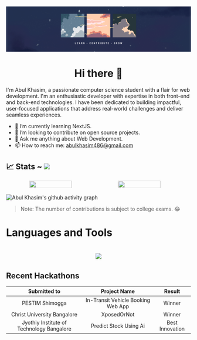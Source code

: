 ![banner](./assets/github_banner.png)

## <h1 align="center"> Hi there 👋</h1>

I'm Abul Khasim, a passionate computer science student with a flair for web development. I'm an enthusiastic developer with expertise in both front-end and back-end technologies. I have been dedicated to building impactful, user-focused applications that address real-world challenges and deliver seamless experiences. 
<!-- cysec -->

- 🌱 I’m currently learning NextJS.
- 👯 I’m looking to contribute on open source projects.
- 💬 Ask me anything about Web Development.
- 📫 How to reach me: abulkhasim486@gmail.com

## 📈 Stats ~ [![](https://visitcount.itsvg.in/api?id=abulKhasim&label=Profile%20Views&color=0&icon=0&pretty=true)](https://visitcount.itsvg.in)


<p align="center" style="display:flex;">
  <img width="48%" height="25%" src="https://github-readme-stats.vercel.app/api?username=abulKhasim&show_icons=true&theme=dark#gh-dark-mode-only" /> 

  <img width="48%"  height="25%" src="https://github-readme-streak-stats.herokuapp.com?user=abulKhasim&theme=dark&border_radius=10&date_format=M%20j%5B%2C%20Y%5D" />
</p> 


![Abul Khasim's github activity graph](https://github-readme-activity-graph.vercel.app/graph?username=abulKhasim&theme=aqua)
> Note: The number of contributions is subject to college exams. 😂

## <h1>Languages and Tools<h1>
<p align="center">
  <a href="https://skillicons.dev">
   <img src="https://skillicons.dev/icons?i=js,ts,nextjs,react,redux,tailwind,postgres,tailwindcss,docker,cpp,vite,nodejs,html,css,git,mongodb,vim,figma,github,vscode&perline=14"/>
  </a>
</p>


## Recent Hackathons


Submitted to | Project Name | Result |
|:---:|:---:|:---:|
PESTIM Shimogga | In-Transit Vehicle Booking Web App | Winner |
Christ University Bangalore | XposedOrNot | Winner | 
Jyothiy Institute of Technology Bangalore | Predict Stock Using Ai | Best Innovation |
<!-- 
<p><img align="left" src="https://github-readme-stats.vercel.app/api/top-langs?username=abulkhasim&show_icons=true&locale=en&layout=compact" alt="abulkhasim" /></p>

<p>&nbsp;<img align="center" src="https://github-readme-stats.vercel.app/api?username=abulkhasim&show_icons=true&locale=en" alt="abulkhasim" /></p>

<p><img align="center" src="https://github-readme-streak-stats.herokuapp.com/?user=abulkhasim&" alt="abulkhasim" /></p> -->